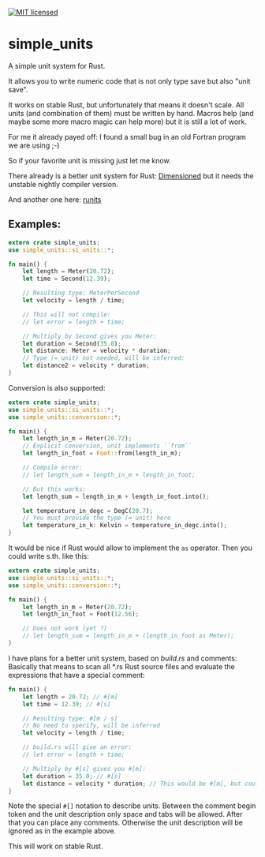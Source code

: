 [![MIT licensed](https://img.shields.io/badge/license-MIT-blue.svg)](./LICENSE)

# simple_units

A simple unit system for Rust.

It allows you to write numeric code that is not only type save but also "unit save".

It works on stable Rust, but unfortunately that means it doesn't scale.
All units (and combination of them) must be written by hand.
Macros help (and maybe some more macro magic can help more) but it is still a lot of work.

For me it already payed off: I found a small bug in an old Fortran program we are using ;-)

So if your favorite unit is missing just let me know.

There already is a better unit system for Rust: [Dimensioned](https://github.com/paholg/dimensioned) but it needs the unstable nightly compiler version.

And another one here: [runits](https://github.com/jesse99/runits)

## Examples:

```rust
extern crate simple_units;
use simple_units::si_units::*;

fn main() {
    let length = Meter(20.72);
    let time = Second(12.39);

    // Resulting type: MeterPerSecond
    let velocity = length / time;

    // This will not compile:
    // let error = length + time;

    // Multiply by Second gives you Meter:
    let duration = Second(35.0);
    let distance: Meter = velocity * duration;
    // Type (= unit) not needed, will be inferred:
    let distance2 = velocity * duration;
}
```

Conversion is also supported:

```rust
extern crate simple_units;
use simple_units::si_units::*;
use simple_units::conversion::*;

fn main() {
    let length_in_m = Meter(20.72);
    // Explicit conversion, unit implements ``from``
    let length_in_foot = Foot::from(length_in_m);

    // Compile error:
    // let length_sum = length_in_m + length_in_foot;

    // But this works:
    let length_sum = length_in_m + length_in_foot.into();

    let temperature_in_degc = DegC(20.7);
    // You must provide the type (= unit) here
    let temperature_in_k: Kelvin = temperature_in_degc.into();
}
```

It would be nice if Rust would allow to implement the ``as`` operator. Then you could write s.th. like this:

```rust
extern crate simple_units;
use simple_units::si_units::*;
use simple_units::conversion::*;

fn main() {
    let length_in_m = Meter(20.72);
    let length_in_foot = Foot(12.56);

    // Does not work (yet ?)
    // let length_sum = length_in_m + (length_in_foot as Meter);
}
```

I have plans for a better unit system, based on *build.rs* and comments: Basically that means to scan all \*.rs Rust source files and evaluate the expressions that have a special comment:

```rust
fn main() {
    let length = 20.72; // #[m]
    let time = 12.39; // #[s]

    // Resulting type: #[m / s]
    // No need to specify, will be inferred
    let velocity = length / time;

    // build.rs will give an error:
    // let error = length + time;

    // Multiply by #[s] gives you #[m]:
    let duration = 35.0; // #[s]
    let distance = velocity * duration; // This would be #[m], but could be omitted
}
```

Note the special ```#[]``` notation to describe units. Between the comment begin token and the unit description only space and tabs will be allowed. After that you can place any comments. Otherwise the unit description will be ignored as in the example above.


This will work on stable Rust.
